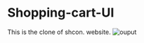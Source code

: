 # Shopping-cart-UI
This is the clone of shcon. website.
![ouput](https://user-images.githubusercontent.com/84903276/134169511-a81dbb92-0535-4580-9c64-f968fd8adf71.png)
